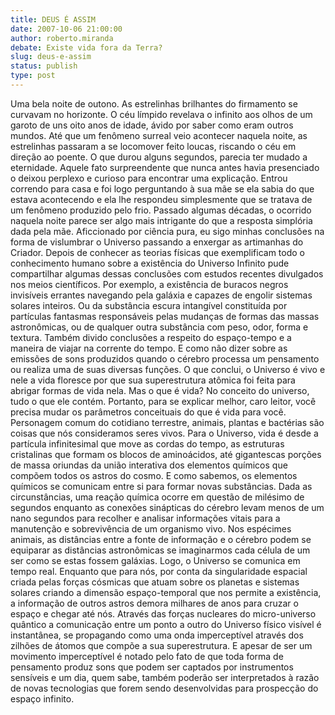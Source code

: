 ```yaml
---
title: DEUS É ASSIM
date: 2007-10-06 21:00:00
author: roberto.miranda
debate: Existe vida fora da Terra?
slug: deus-e-assim
status: publish 
type: post
---
```


Uma bela noite de outono. 
As estrelinhas brilhantes do firmamento se curvavam no horizonte. O céu límpido revelava o infinito aos olhos de um garoto de uns oito anos de idade, ávido por saber como eram outros mundos. Até que um fenômeno surreal veio acontecer naquela noite, as estrelinhas passaram a se locomover feito loucas, riscando o céu em direção ao poente. O que durou alguns segundos, parecia ter mudado a eternidade. 
Aquele fato surpreendente que nunca antes havia presenciado o deixou perplexo e curioso para encontrar uma explicação. Entrou correndo para casa e foi logo perguntando à sua mãe se ela sabia do que estava acontecendo e ela lhe respondeu simplesmente que se tratava de um fenômeno produzido pelo frio.
Passado algumas décadas, o ocorrido naquela noite parece ser algo mais intrigante do que a resposta simplória dada pela mãe. 
Aficcionado por ciência pura, eu sigo minhas conclusões na forma de vislumbrar o Universo passando a enxergar as artimanhas do Criador. Depois de conhecer as teorias físicas que exemplificam todo o conhecimento humano sobre a existência do Universo Infinito pude compartilhar algumas dessas conclusões com estudos recentes divulgados nos meios científicos.
Por exemplo, a existência de buracos negros invisíveis errantes navegando pela galáxia e capazes de engolir sistemas solares inteiros. Ou da substância escura intangível constituída por partículas fantasmas responsáveis pelas mudanças de formas das massas astronômicas, ou de qualquer outra substância com peso, odor, forma e textura. Também divido conclusões a respeito do espaço-tempo e a maneira de viajar na corrente do tempo. 
E como não dizer sobre as emissões de sons produzidos quando o cérebro processa um pensamento ou realiza uma de suas diversas funções.
O que conclui, o Universo é vivo e nele a vida floresce por que sua superestrutura atômica foi feita para abrigar formas de vida nela. 
Mas o que é vida? No conceito do universo, tudo o que ele contém. Portanto, para se explicar melhor, caro leitor, você precisa mudar os parâmetros conceituais do que é vida para você. Personagem comum do cotidiano terrestre, animais, plantas e bactérias são coisas que nós consideramos seres vivos. Para o Universo, vida é desde a partícula infinitesimal que move as cordas do tempo, as estruturas cristalinas que formam os blocos de aminoácidos, até gigantescas porções de massa oriundas da união interativa dos elementos químicos que compõem todos os astros do cosmo.
E como sabemos, os elementos químicos se comunicam entre si para formar novas substâncias. Dada as circunstâncias, uma reação química ocorre em questão de milésimo de segundos enquanto as conexões sinápticas do cérebro levam menos de um nano segundos para recolher e analisar informações vitais para a manutenção e sobrevivência de um organismo vivo. Nos espécimes animais, as distâncias entre a fonte de informação e o cérebro podem se equiparar as distâncias astronômicas se imaginarmos cada célula de um ser como se estas fossem galáxias.
Logo, o Universo se comunica em tempo real. Enquanto que para nós, por conta da singularidade espacial criada pelas forças cósmicas que atuam sobre os planetas e sistemas solares criando a dimensão espaço-temporal que nos permite a existência, a informação de outros astros demora milhares de anos para cruzar o espaço e chegar até nós.
Através das forças nucleares do micro-universo quântico a comunicação entre um ponto a outro do Universo físico visível é instantânea, se propagando como uma onda imperceptível através dos zilhões de átomos que compõe a sua superestrutura.
E apesar de ser um movimento imperceptível é notado pelo fato de que toda forma de pensamento produz sons que podem ser captados por instrumentos sensíveis e um dia, quem sabe, também poderão ser interpretados à razão de novas tecnologias que forem sendo desenvolvidas para prospecção do espaço infinito.
